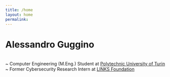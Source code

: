 ```yaml
---
title: /home
layout: home
permalink: 
---
```


# Alessandro Guggino
<br>
~ Computer Engineering (M.Eng.) Student 
  at <a href="https://www.polito.it" target="_blank">Polytechnic University of Turin</a>
~ Former Cybersecurity Research Intern 
  at <a href="https://www.linksfoundation.com" target="_blank">LINKS Foundation</a>
